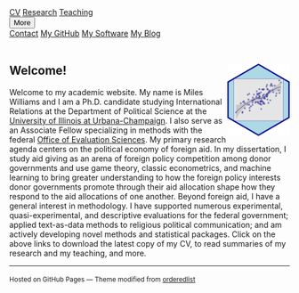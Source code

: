 
<div class="topnav">
    <a class="active" href="https://github.com/milesdwilliams15/job-market-materials/raw/main/cv.pdf">CV</a>
    <a href = "https://milesdwilliams15.github.io/research/">Research</a>
    <a href = "https://milesdwilliams15.github.io/teaching/">Teaching</a>
    <div class="dropdown">
        <button class="dropbtn">More <i class="fa fa-caret-down"></i></button>
        <div class="dropdown-content">
            <a href = "{{ site.data.social-media.email.href }}{{ site.data.social-media.email.id }}" title="Email me">Contact</a>
            <a href="{{ site.github.owner_url }}">My GitHub</a>
            <a href = "https://milesdwilliams15.github.io/software/">My Software</a>
            <a href="https://milesdwilliams15.github.io/blog/">My Blog</a>
        </div>
    </div>
</div>  
<br/>

## Welcome! <img src="logo.png" align="right" height="130" style = "border-radius:0px"/>
Welcome to my academic website. My name is Miles Williams and I am a Ph.D. candidate studying International Relations at the Department of Political Science at the [University of Illinois at Urbana-Champaign](https://pol.illinois.edu/). I also serve as an Associate Fellow specializing in methods with the federal [Office of Evaluation Sciences](https://oes.gsa.gov/). My primary research agenda centers on the political economy of foreign aid. In my dissertation, I study aid giving as an arena of foreign policy competition among donor governments and use game theory, classic econometrics, and machine learning to bring greater understanding to how the foreign policy interests donor governments promote through their aid allocation shape how they respond to the aid allocations of one another. Beyond foreign aid, I have a general interest in methodology. I have supported numerous experimental, quasi-experimental, and descriptive evaluations for the federal government; applied text-as-data methods to religious political communication; and am actively developing novel methods and statistical packages. Click on the above links to download the latest copy of my CV, to read summaries of my research and my teaching, and more.

---

<p><small>Hosted on GitHub Pages &mdash; Theme modified from <a href="https://github.com/orderedlist">orderedlist</a></small></p>
